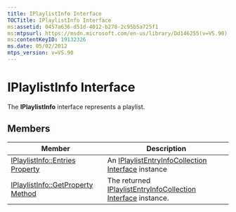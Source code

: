 ```yaml
---
title: IPlaylistInfo Interface
TOCTitle: IPlaylistInfo Interface
ms:assetid: 0457a636-d51d-4012-b278-2c95b5a725f1
ms:mtpsurl: https://msdn.microsoft.com/en-us/library/Dd146255(v=VS.90)
ms:contentKeyID: 19132326
ms.date: 05/02/2012
mtps_version: v=VS.90
---
```


# IPlaylistInfo Interface

The **IPlaylistInfo** interface represents a playlist.

## Members

|Member|Description|
|--- |--- |
|[IPlaylistInfo::Entries Property](iplaylistinfo-entries-property.md)|An [IPlaylistEntryInfoCollection Interface](iplaylistentryinfocollection-interface.md) instance |to enumerate the entries in a playlist.
|[IPlaylistInfo::GetProperty Method](iplaylistinfo-getproperty-method.md)|The returned [IPlaylistEntryInfoCollection Interface](iplaylistentryinfocollection-interface.md) instance.|